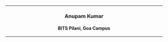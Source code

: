 
---

<span style="text-align:center;">

### Anupam Kumar

#### BITS Pilani, Goa Campus

</span>

---

<p style="margin: auto 10vw">

</p>
